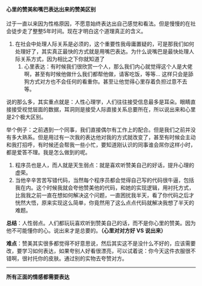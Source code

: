 #### 心里的赞美和嘴巴表达出来的赞美区别

过于一直以来因为性格原因，不愿意始终表达出自己感觉和看法。但是慢慢的在社会徒步走了整整5年时间。现在才明白这个道理真正的含义。

1. 在社会中处理人际关系是必须的，这个重要性我毋庸置疑的，可是那我们如何处理好了，其实真正最快的方式就是用嘴巴表达。为什么说嘴巴是最快处理人际关系方式，因为相比之下你就知道了
   1. 心里表达：有时候我们很欣赏一个人，那么我们内心就觉得这个人是大佬啊，甚至有时候他做什么我们都帮他做，请客吃饭，等等... 这样只会是舔狗方式对方也不会任何的看重你。甚至让他觉得心里存着负担过意不去等。

说的那么多，其实重点就是：人性心理学，人们往往接受信息最多是耳朵。眼睛直接接受视觉层面的数据，耳洞则是接受人际直接关系总要所在，所以说出来和心里是2个极大区别。

举个例子：之前遇到一个同事，我们直接偶尔有工作上的配合。但是我们之前并没有多大熟系。但是用过有一次我的表达他对我的方式就改变了，甚至有时候会主动和我打招呼，有时候还会帮我一些小忙，要知道刚认识的同事谁会屌你这样小时，都是爱答不理。我是怎么做到的呢。

1. 程序员也是人，而人就是天生弱点：就是喜欢听赞美自己的好话，提升心理的虚荣。
2. 当他辛辛苦苦写错代码，当然每个程序员都会觉得自己写的代码很牛逼，包括我在内。这个时候我就会夸他赞美他的代码，和她的实现逻辑，用衬托方式，比我我之前一直在想如何解决这个问题，一直困扰我半天，看了你代码之后才恍然大悟，原来实现这么简单，你竟然用了这么点点代码就解决我想了半天的难题。

**总结**：人性弱点。人们都玩玩喜欢听到赞美自己的话，而不是你心里的赞美。因为他不可能懂你的心。说出来才是总要的。**（心里对对方好 VS 说出来）**

**难点**：赞美其实很多都觉得不好意思说，然后其实这不是没什么不好的，应该需要改，要学习如何表达，如果夸别人好看很漂亮，可以试着说：你今天这件衣服很不错啊，很衬托你的皮肤。通过别的实物去夸赞对方。

****

**所有正面的情感都需要表达**